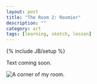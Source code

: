 ```yaml
---
layout: post
title: "The Room 2: Roomier"
description: ""
category: art
tags: [learning, sketch, lesson]
---
```

{% include JB/setup %}
<p>Text coming soon.</p>
<img src="{{ BASE_PATH }}/assets/images/room2_sm.jpg" alt="A corner of my room." class="img-left"/>
